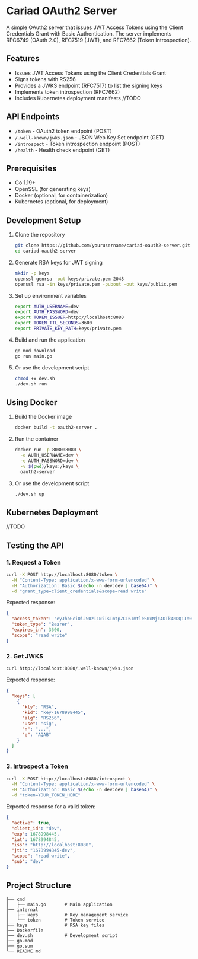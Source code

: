 # Cariad OAuth2 Server

A simple OAuth2 server that issues JWT Access Tokens using the Client Credentials Grant with Basic Authentication. The server implements RFC6749 (OAuth 2.0), RFC7519 (JWT), and RFC7662 (Token Introspection).

## Features

- Issues JWT Access Tokens using the Client Credentials Grant
- Signs tokens with RS256
- Provides a JWKS endpoint (RFC7517) to list the signing keys
- Implements token introspection (RFC7662)
- Includes Kubernetes deployment manifests //TODO

## API Endpoints

- `/token` - OAuth2 token endpoint (POST)
- `/.well-known/jwks.json` - JSON Web Key Set endpoint (GET)
- `/introspect` - Token introspection endpoint (POST)
- `/health` - Health check endpoint (GET)

## Prerequisites

- Go 1.19+
- OpenSSL (for generating keys)
- Docker (optional, for containerization)
- Kubernetes (optional, for deployment)

## Development Setup

1. Clone the repository
   ```bash
   git clone https://github.com/yourusername/cariad-oauth2-server.git
   cd cariad-oauth2-server
   ```

2. Generate RSA keys for JWT signing
   ```bash
   mkdir -p keys
   openssl genrsa -out keys/private.pem 2048
   openssl rsa -in keys/private.pem -pubout -out keys/public.pem
   ```

3. Set up environment variables
   ```bash
   export AUTH_USERNAME=dev
   export AUTH_PASSWORD=dev
   export TOKEN_ISSUER=http://localhost:8080
   export TOKEN_TTL_SECONDS=3600
   export PRIVATE_KEY_PATH=keys/private.pem
   ```

4. Build and run the application
   ```bash
   go mod download
   go run main.go
   ```

5. Or use the development script
   ```bash
   chmod +x dev.sh
   ./dev.sh run
   ```

## Using Docker

1. Build the Docker image
   ```bash
   docker build -t oauth2-server .
   ```

2. Run the container
   ```bash
   docker run -p 8080:8080 \
     -e AUTH_USERNAME=dev \
     -e AUTH_PASSWORD=dev \
     -v $(pwd)/keys:/keys \
     oauth2-server
   ```

3. Or use the development script
   ```bash
   ./dev.sh up
   ```

## Kubernetes Deployment
//TODO

## Testing the API

### 1. Request a Token

```bash
curl -X POST http://localhost:8080/token \
  -H "Content-Type: application/x-www-form-urlencoded" \
  -H "Authorization: Basic $(echo -n dev:dev | base64)" \
  -d "grant_type=client_credentials&scope=read write"
```

Expected response:
```json
{
  "access_token": "eyJhbGciOiJSUzI1NiIsImtpZCI6ImtleS0xNjc4OTk4NDQ1In0...",
  "token_type": "Bearer",
  "expires_in": 3600,
  "scope": "read write"
}
```

### 2. Get JWKS

```bash
curl http://localhost:8080/.well-known/jwks.json
```

Expected response:
```json
{
  "keys": [
    {
      "kty": "RSA",
      "kid": "key-1678998445",
      "alg": "RS256",
      "use": "sig",
      "n": "...",
      "e": "AQAB"
    }
  ]
}
```

### 3. Introspect a Token

```bash
curl -X POST http://localhost:8080/introspect \
  -H "Content-Type: application/x-www-form-urlencoded" \
  -H "Authorization: Basic $(echo -n dev:dev | base64)" \
  -d "token=YOUR_TOKEN_HERE"
```

Expected response for a valid token:
```json
{
  "active": true,
  "client_id": "dev",
  "exp": 1678998445,
  "iat": 1678994845,
  "iss": "http://localhost:8080",
  "jti": "1678994845-dev",
  "scope": "read write",
  "sub": "dev"
}
```

## Project Structure

```
├── cmd
│   ├── main.go       # Main application
├── internal
│   ├── keys          # Key management service
│   └── token         # Token service
├── keys              # RSA key files
├── Dockerfile
├── dev.sh            # Development script
├── go.mod
├── go.sum
└── README.md
```